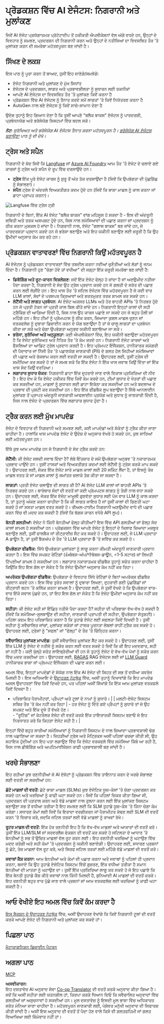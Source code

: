 <!--
CO_OP_TRANSLATOR_METADATA:
{
  "original_hash": "8164484c16b1ed3287ef9dae9fc437c1",
  "translation_date": "2025-07-24T08:09:54+00:00",
  "source_file": "10-ai-agents-production/README.md",
  "language_code": "pa"
}
-->
# ਪ੍ਰੋਡਕਸ਼ਨ ਵਿੱਚ AI ਏਜੰਟਸ: ਨਿਗਰਾਨੀ ਅਤੇ ਮੁਲਾਂਕਣ

ਜਿਵੇਂ AI ਏਜੰਟ ਪ੍ਰਯੋਗਾਤਮਕ ਪ੍ਰੋਟੋਟਾਈਪ ਤੋਂ ਹਕੀਕਤੀ ਐਪਲੀਕੇਸ਼ਨਾਂ ਵੱਲ ਅੱਗੇ ਵਧਦੇ ਹਨ, ਉਨ੍ਹਾਂ ਦੇ ਵਿਵਹਾਰ ਨੂੰ ਸਮਝਣ, ਪ੍ਰਦਰਸ਼ਨ ਦੀ ਨਿਗਰਾਨੀ ਕਰਨ ਅਤੇ ਉਨ੍ਹਾਂ ਦੇ ਨਤੀਜਿਆਂ ਦਾ ਵਿਵਸਥਿਤ ਤੌਰ 'ਤੇ ਮੁਲਾਂਕਣ ਕਰਨ ਦੀ ਸਮਰੱਥਾ ਮਹੱਤਵਪੂਰਨ ਬਣ ਜਾਂਦੀ ਹੈ।

## ਸਿੱਖਣ ਦੇ ਲਕਸ਼

ਇਸ ਪਾਠ ਨੂੰ ਪੂਰਾ ਕਰਨ ਤੋਂ ਬਾਅਦ, ਤੁਸੀਂ ਇਹ ਜਾਣੋਗੇ/ਸਮਝੋਗੇ:
- ਏਜੰਟ ਨਿਗਰਾਨੀ ਅਤੇ ਮੁਲਾਂਕਣ ਦੇ ਮੁੱਖ ਸਿਧਾਂਤ
- ਏਜੰਟਸ ਦੇ ਪ੍ਰਦਰਸ਼ਨ, ਲਾਗਤ ਅਤੇ ਪ੍ਰਭਾਵਸ਼ੀਲਤਾ ਨੂੰ ਸੁਧਾਰਨ ਲਈ ਤਕਨੀਕਾਂ
- ਆਪਣੇ AI ਏਜੰਟਸ ਦਾ ਵਿਵਸਥਿਤ ਤੌਰ 'ਤੇ ਮੁਲਾਂਕਣ ਕਿਵੇਂ ਕਰਨਾ ਹੈ
- ਪ੍ਰੋਡਕਸ਼ਨ ਵਿੱਚ AI ਏਜੰਟਸ ਨੂੰ ਤੈਨਾਤ ਕਰਦੇ ਸਮੇਂ ਲਾਗਤਾਂ 'ਤੇ ਕਿਵੇਂ ਨਿਯੰਤਰਣ ਕਰਨਾ ਹੈ
- AutoGen ਨਾਲ ਬਣੇ ਏਜੰਟਸ ਨੂੰ ਕਿਵੇਂ ਸਾਜ਼ੋ-ਸਾਮਾਨ ਦੇਣਾ ਹੈ

ਉਦੇਸ਼ ਤੁਹਾਨੂੰ ਇਹ ਗਿਆਨ ਦੇਣਾ ਹੈ ਕਿ ਤੁਸੀਂ ਆਪਣੇ "ਬਲੈਕ ਬਾਕਸ" ਏਜੰਟਸ ਨੂੰ ਪਾਰਦਰਸ਼ੀ, ਪ੍ਰਬੰਧਨਯੋਗ ਅਤੇ ਭਰੋਸੇਯੋਗ ਸਿਸਟਮਾਂ ਵਿੱਚ ਬਦਲ ਸਕੋ।

_**ਨੋਟ:** ਸੁਰੱਖਿਅਤ ਅਤੇ ਭਰੋਸੇਯੋਗ AI ਏਜੰਟਸ ਤੈਨਾਤ ਕਰਨਾ ਮਹੱਤਵਪੂਰਨ ਹੈ। [ਭਰੋਸੇਯੋਗ AI ਏਜੰਟਸ ਬਣਾਉਣਾ](./06-building-trustworthy-agents/README.md) ਪਾਠ ਨੂੰ ਵੀ ਦੇਖੋ।_

## ਟ੍ਰੇਸ ਅਤੇ ਸਪੈਨ

ਨਿਗਰਾਨੀ ਦੇ ਸੰਦ ਜਿਵੇਂ ਕਿ [Langfuse](https://langfuse.com/) ਜਾਂ [Azure AI Foundry](https://learn.microsoft.com/en-us/azure/ai-foundry/what-is-azure-ai-foundry) ਆਮ ਤੌਰ 'ਤੇ ਏਜੰਟ ਦੇ ਚਲਾਏ ਗਏ ਕਾਰਜਾਂ ਨੂੰ ਟ੍ਰੇਸ ਅਤੇ ਸਪੈਨ ਦੇ ਰੂਪ ਵਿੱਚ ਦਰਸਾਉਂਦੇ ਹਨ।

- **ਟ੍ਰੇਸ** ਇੱਕ ਪੂਰੇ ਏਜੰਟ ਕਾਰਜ ਨੂੰ ਸ਼ੁਰੂ ਤੋਂ ਅੰਤ ਤੱਕ ਦਰਸਾਉਂਦਾ ਹੈ (ਜਿਵੇਂ ਕਿ ਉਪਭੋਗਤਾ ਦੀ ਪੁੱਛਗਿੱਛ ਨੂੰ ਸੰਭਾਲਣਾ)।
- **ਸਪੈਨ** ਟ੍ਰੇਸ ਦੇ ਅੰਦਰਲੇ ਵਿਅਕਤੀਗਤ ਕਦਮ ਹੁੰਦੇ ਹਨ (ਜਿਵੇਂ ਕਿ ਭਾਸ਼ਾ ਮਾਡਲ ਨੂੰ ਕਾਲ ਕਰਨਾ ਜਾਂ ਡਾਟਾ ਪ੍ਰਾਪਤ ਕਰਨਾ)।

![Langfuse ਵਿੱਚ ਟ੍ਰੇਸ ਟ੍ਰੀ](https://langfuse.com/images/cookbook/example-autogen-evaluation/trace-tree.png)

ਨਿਗਰਾਨੀ ਦੇ ਬਿਨਾਂ, ਇੱਕ AI ਏਜੰਟ "ਬਲੈਕ ਬਾਕਸ" ਵਾਂਗ ਮਹਿਸੂਸ ਹੋ ਸਕਦਾ ਹੈ - ਇਸ ਦੀ ਅੰਦਰੂਨੀ ਸਥਿਤੀ ਅਤੇ ਤਰਕ ਅਸਪਸ਼ਟ ਹੁੰਦੇ ਹਨ, ਜਿਸ ਨਾਲ ਸਮੱਸਿਆਵਾਂ ਦੀ ਪਛਾਣ ਕਰਨਾ ਜਾਂ ਪ੍ਰਦਰਸ਼ਨ ਨੂੰ ਠੀਕ ਕਰਨਾ ਮੁਸ਼ਕਲ ਹੋ ਜਾਂਦਾ ਹੈ। ਨਿਗਰਾਨੀ ਨਾਲ, ਏਜੰਟ "ਗਲਾਸ ਬਾਕਸ" ਬਣ ਜਾਂਦੇ ਹਨ, ਜੋ ਪਾਰਦਰਸ਼ਤਾ ਪ੍ਰਦਾਨ ਕਰਦੇ ਹਨ ਜੋ ਭਰੋਸਾ ਬਣਾਉਣ ਅਤੇ ਇਹ ਯਕੀਨੀ ਬਣਾਉਣ ਲਈ ਜ਼ਰੂਰੀ ਹੈ ਕਿ ਉਹ ਉਮੀਦਾਂ ਅਨੁਸਾਰ ਕੰਮ ਕਰ ਰਹੇ ਹਨ।

## ਪ੍ਰੋਡਕਸ਼ਨ ਵਾਤਾਵਰਣਾਂ ਵਿੱਚ ਨਿਗਰਾਨੀ ਕਿਉਂ ਮਹੱਤਵਪੂਰਨ ਹੈ

AI ਏਜੰਟਸ ਨੂੰ ਪ੍ਰੋਡਕਸ਼ਨ ਵਾਤਾਵਰਣਾਂ ਵਿੱਚ ਤਬਦੀਲ ਕਰਨਾ ਨਵੀਆਂ ਚੁਣੌਤੀਆਂ ਅਤੇ ਲੋੜਾਂ ਨੂੰ ਜਨਮ ਦਿੰਦਾ ਹੈ। ਨਿਗਰਾਨੀ ਹੁਣ "ਚੰਗਾ ਹੋਵੇ ਤਾਂ ਵਧੀਆ" ਦੀ ਜਗ੍ਹਾ ਇੱਕ ਜ਼ਰੂਰੀ ਸਮਰੱਥਾ ਬਣ ਜਾਂਦੀ ਹੈ:

*   **ਡਿਬੱਗਿੰਗ ਅਤੇ ਰੂਟ-ਕਾਰਨ ਵਿਸ਼ਲੇਸ਼ਣ**: ਜਦੋਂ ਇੱਕ ਏਜੰਟ ਫੇਲ੍ਹ ਹੋ ਜਾਂਦਾ ਹੈ ਜਾਂ ਅਣਉਮੀਦ ਨਤੀਜਾ ਪੈਦਾ ਕਰਦਾ ਹੈ, ਨਿਗਰਾਨੀ ਦੇ ਸੰਦ ਉਹ ਟ੍ਰੇਸ ਪ੍ਰਦਾਨ ਕਰਦੇ ਹਨ ਜੋ ਗਲਤੀ ਦੇ ਸਰੋਤ ਦੀ ਪਛਾਣ ਕਰਨ ਲਈ ਲੋੜੀਂਦੇ ਹਨ। ਇਹ ਖਾਸ ਤੌਰ 'ਤੇ ਜਟਿਲ ਏਜੰਟਸ ਵਿੱਚ ਮਹੱਤਵਪੂਰਨ ਹੈ ਜੋ ਕਈ ਵਾਰ LLM ਕਾਲਾਂ, ਸੰਦਾਂ ਦੇ ਪਰਸਪਰ ਕ੍ਰਿਆਵਾਂ ਅਤੇ ਸ਼ਰਤਮੁਕਤ ਤਰਕ ਸ਼ਾਮਲ ਕਰ ਸਕਦੇ ਹਨ।
*   **ਲੇਟੈਂਸੀ ਅਤੇ ਲਾਗਤ ਪ੍ਰਬੰਧਨ**: AI ਏਜੰਟ ਅਕਸਰ LLMs ਅਤੇ ਹੋਰ ਬਾਹਰੀ APIs 'ਤੇ ਨਿਰਭਰ ਹੁੰਦੇ ਹਨ ਜੋ ਪ੍ਰਤੀ ਟੋਕਨ ਜਾਂ ਪ੍ਰਤੀ ਕਾਲ ਬਿਲ ਕੀਤੇ ਜਾਂਦੇ ਹਨ। ਨਿਗਰਾਨੀ ਇਨ੍ਹਾਂ ਕਾਲਾਂ ਦੀ ਸਹੀ ਟ੍ਰੈਕਿੰਗ ਦੀ ਆਗਿਆ ਦਿੰਦੀ ਹੈ, ਜਿਸ ਨਾਲ ਉਹ ਕਾਰਜ ਪਛਾਣੇ ਜਾ ਸਕਦੇ ਹਨ ਜੋ ਬਹੁਤ ਹੌਲੀ ਜਾਂ ਮਹਿੰਗੇ ਹਨ। ਇਹ ਟੀਮਾਂ ਨੂੰ ਪ੍ਰੋਮਪਟਸ ਨੂੰ ਠੀਕ ਕਰਨ, ਜ਼ਿਆਦਾ ਕੁਸ਼ਲ ਮਾਡਲ ਚੁਣਨ ਜਾਂ ਵਰਕਫਲੋਜ਼ ਨੂੰ ਦੁਬਾਰਾ ਡਿਜ਼ਾਈਨ ਕਰਨ ਦੇ ਯੋਗ ਬਣਾਉਂਦਾ ਹੈ ਤਾਂ ਜੋ ਚਾਲੂ ਲਾਗਤਾਂ ਦਾ ਪ੍ਰਬੰਧਨ ਕੀਤਾ ਜਾ ਸਕੇ ਅਤੇ ਚੰਗਾ ਉਪਭੋਗਤਾ ਅਨੁਭਵ ਯਕੀਨੀ ਬਣਾਇਆ ਜਾ ਸਕੇ।
*   **ਭਰੋਸਾ, ਸੁਰੱਖਿਆ ਅਤੇ ਅਨੁਕੂਲਤਾ**: ਕਈ ਐਪਲੀਕੇਸ਼ਨਾਂ ਵਿੱਚ, ਇਹ ਯਕੀਨੀ ਬਣਾਉਣਾ ਮਹੱਤਵਪੂਰਨ ਹੈ ਕਿ ਏਜੰਟ ਸੁਰੱਖਿਅਤ ਅਤੇ ਨੈਤਿਕ ਤੌਰ 'ਤੇ ਕੰਮ ਕਰਦੇ ਹਨ। ਨਿਗਰਾਨੀ ਏਜੰਟ ਕਾਰਜਾਂ ਅਤੇ ਫੈਸਲਿਆਂ ਦਾ ਆਡਿਟ ਟ੍ਰੇਲ ਪ੍ਰਦਾਨ ਕਰਦੀ ਹੈ। ਇਹ ਪ੍ਰੋਮਪਟ ਇੰਜੈਕਸ਼ਨ, ਹਾਨੀਕਾਰਕ ਸਮੱਗਰੀ ਦੀ ਪੈਦਾਵਾਰ ਜਾਂ ਨਿੱਜੀ ਤੌਰ 'ਤੇ ਪਛਾਣਯੋਗ ਜਾਣਕਾਰੀ (PII) ਦੇ ਗਲਤ ਹੱਲ ਜਿਹੀਆਂ ਸਮੱਸਿਆਵਾਂ ਦੀ ਪਛਾਣ ਅਤੇ ਰੋਕਥਾਮ ਕਰਨ ਲਈ ਵਰਤੀ ਜਾ ਸਕਦੀ ਹੈ। ਉਦਾਹਰਣ ਲਈ, ਤੁਸੀਂ ਟ੍ਰੇਸ ਦੀ ਸਮੀਖਿਆ ਕਰ ਸਕਦੇ ਹੋ ਤਾਂ ਜੋ ਸਮਝ ਸਕੋ ਕਿ ਇੱਕ ਏਜੰਟ ਨੇ ਇੱਕ ਖਾਸ ਜਵਾਬ ਕਿਉਂ ਦਿੱਤਾ ਜਾਂ ਇੱਕ ਖਾਸ ਸੰਦ ਕਿਉਂ ਵਰਤਿਆ।
*   **ਲਗਾਤਾਰ ਸੁਧਾਰ ਚੱਕਰ**: ਨਿਗਰਾਨੀ ਡਾਟਾ ਇੱਕ ਦੁਹਰਾਏ ਜਾਣ ਵਾਲੇ ਵਿਕਾਸ ਪ੍ਰਕਿਰਿਆ ਦੀ ਨੀਵ ਹੈ। ਇਹ ਦੇਖ ਕੇ ਕਿ ਏਜੰਟ ਹਕੀਕਤ ਵਿੱਚ ਕਿਵੇਂ ਕੰਮ ਕਰਦੇ ਹਨ, ਟੀਮਾਂ ਸੁਧਾਰ ਦੇ ਖੇਤਰਾਂ ਦੀ ਪਛਾਣ ਕਰ ਸਕਦੀਆਂ ਹਨ, ਮਾਡਲਾਂ ਨੂੰ ਸੁਧਾਰਨ ਲਈ ਡਾਟਾ ਇਕੱਠਾ ਕਰ ਸਕਦੀਆਂ ਹਨ ਅਤੇ ਬਦਲਾਅ ਦੇ ਪ੍ਰਭਾਵ ਦੀ ਪੁਸ਼ਟੀ ਕਰ ਸਕਦੀਆਂ ਹਨ। ਇਹ ਇੱਕ ਫੀਡਬੈਕ ਲੂਪ ਬਣਾਉਂਦਾ ਹੈ ਜਿੱਥੇ ਆਨਲਾਈਨ ਮੁਲਾਂਕਣ ਤੋਂ ਪ੍ਰਾਪਤ ਅੰਦਰੂਨੀ ਜਾਣਕਾਰੀ ਆਫਲਾਈਨ ਪ੍ਰਯੋਗ ਅਤੇ ਸੁਧਾਰ ਨੂੰ ਜਾਣਕਾਰੀ ਦਿੰਦੀ ਹੈ, ਜਿਸ ਨਾਲ ਏਜੰਟ ਦੇ ਪ੍ਰਦਰਸ਼ਨ ਵਿੱਚ ਲਗਾਤਾਰ ਸੁਧਾਰ ਹੁੰਦਾ ਹੈ।

## ਟ੍ਰੈਕ ਕਰਨ ਲਈ ਮੁੱਖ ਮਾਪਦੰਡ

ਏਜੰਟ ਦੇ ਵਿਵਹਾਰ ਦੀ ਨਿਗਰਾਨੀ ਅਤੇ ਸਮਝਣ ਲਈ, ਕਈ ਮਾਪਦੰਡਾਂ ਅਤੇ ਸੰਕੇਤਾਂ ਨੂੰ ਟ੍ਰੈਕ ਕੀਤਾ ਜਾਣਾ ਚਾਹੀਦਾ ਹੈ। ਹਾਲਾਂਕਿ ਖਾਸ ਮਾਪਦੰਡ ਏਜੰਟ ਦੇ ਉਦੇਸ਼ ਦੇ ਅਨੁਸਾਰ ਵੱਖਰੇ ਹੋ ਸਕਦੇ ਹਨ, ਕੁਝ ਸਾਰਿਆਂ ਲਈ ਮਹੱਤਵਪੂਰਨ ਹਨ।

ਇੱਥੇ ਕੁਝ ਆਮ ਮਾਪਦੰਡ ਹਨ ਜੋ ਨਿਗਰਾਨੀ ਦੇ ਸੰਦ ਟ੍ਰੈਕ ਕਰਦੇ ਹਨ:

**ਲੇਟੈਂਸੀ:** ਕੀ ਏਜੰਟ ਜਲਦੀ ਜਵਾਬ ਦਿੰਦਾ ਹੈ? ਲੰਬੇ ਇੰਤਜ਼ਾਰ ਦੇ ਸਮੇਂ ਉਪਭੋਗਤਾ ਅਨੁਭਵ 'ਤੇ ਨਕਾਰਾਤਮਕ ਪ੍ਰਭਾਵ ਪਾਉਂਦੇ ਹਨ। ਤੁਸੀਂ ਟਾਸਕਾਂ ਅਤੇ ਵਿਅਕਤੀਗਤ ਕਦਮਾਂ ਲਈ ਲੇਟੈਂਸੀ ਨੂੰ ਟ੍ਰੇਸ ਕਰਕੇ ਮਾਪ ਸਕਦੇ ਹੋ। ਉਦਾਹਰਣ ਲਈ, ਜੇਕਰ ਇੱਕ ਏਜੰਟ ਸਾਰੇ ਮਾਡਲ ਕਾਲਾਂ ਲਈ 20 ਸਕਿੰਟ ਲੈਂਦਾ ਹੈ, ਤਾਂ ਇਸਨੂੰ ਤੇਜ਼ ਮਾਡਲ ਵਰਤ ਕੇ ਜਾਂ ਮਾਡਲ ਕਾਲਾਂ ਨੂੰ ਸਮਾਂਤਰ ਚਲਾਕੇ ਤੇਜ਼ ਕੀਤਾ ਜਾ ਸਕਦਾ ਹੈ।

**ਲਾਗਤਾਂ:** ਪ੍ਰਤੀ ਏਜੰਟ ਚਲਾਉਣ ਦੀ ਲਾਗਤ ਕੀ ਹੈ? AI ਏਜੰਟ LLM ਕਾਲਾਂ ਜਾਂ ਬਾਹਰੀ APIs 'ਤੇ ਨਿਰਭਰ ਕਰਦੇ ਹਨ। ਬਾਰੰਬਾਰ ਸੰਦਾਂ ਦੀ ਵਰਤੋਂ ਜਾਂ ਕਈ ਪ੍ਰੋਮਪਟਸ ਲਾਗਤ ਨੂੰ ਤੇਜ਼ੀ ਨਾਲ ਵਧਾ ਸਕਦੇ ਹਨ। ਉਦਾਹਰਣ ਲਈ, ਜੇਕਰ ਇੱਕ ਏਜੰਟ ਮਾਮੂਲੀ ਗੁਣਵੱਤਾ ਸੁਧਾਰ ਲਈ ਪੰਜ ਵਾਰ LLM ਨੂੰ ਕਾਲ ਕਰਦਾ ਹੈ, ਤਾਂ ਤੁਹਾਨੂੰ ਅੰਕਣ ਕਰਨਾ ਚਾਹੀਦਾ ਹੈ ਕਿ ਕੀ ਲਾਗਤ ਜਾਇਜ਼ ਹੈ ਜਾਂ ਤੁਸੀਂ ਕਾਲਾਂ ਦੀ ਗਿਣਤੀ ਘਟਾ ਸਕਦੇ ਹੋ ਜਾਂ ਸਸਤਾ ਮਾਡਲ ਵਰਤ ਸਕਦੇ ਹੋ। ਰੀਅਲ-ਟਾਈਮ ਨਿਗਰਾਨੀ ਅਣਉਮੀਦ ਵਾਧੇ ਦੀ ਪਛਾਣ ਕਰਨ ਵਿੱਚ ਵੀ ਮਦਦ ਕਰ ਸਕਦੀ ਹੈ (ਜਿਵੇਂ ਕਿ ਬੱਗਸ ਕਾਰਨ ਵਧੇਰੇ API ਲੂਪ)।

**ਬੇਨਤੀ ਗਲਤੀਆਂ:** ਏਜੰਟ ਨੇ ਕਿੰਨੀ ਬੇਨਤੀਆਂ ਫੇਲ੍ਹ ਕੀਤੀਆਂ? ਇਸ ਵਿੱਚ API ਗਲਤੀਆਂ ਜਾਂ ਫੇਲ੍ਹ ਸੰਦ ਕਾਲਾਂ ਸ਼ਾਮਲ ਹੋ ਸਕਦੀਆਂ ਹਨ। ਪ੍ਰੋਡਕਸ਼ਨ ਵਿੱਚ ਆਪਣੇ ਏਜੰਟ ਨੂੰ ਇਨ੍ਹਾਂ ਦੇ ਖਿਲਾਫ ਜ਼ਿਆਦਾ ਮਜ਼ਬੂਤ ਬਣਾਉਣ ਲਈ, ਤੁਸੀਂ ਫਾਲਬੈਕ ਜਾਂ ਰੀਟ੍ਰਾਈਜ਼ ਸੈਟ ਕਰ ਸਕਦੇ ਹੋ। ਉਦਾਹਰਣ ਲਈ, ਜੇ LLM ਪ੍ਰਦਾਤਾ A ਡਾਊਨ ਹੈ, ਤਾਂ ਤੁਸੀਂ ਬੈਕਅੱਪ ਦੇ ਤੌਰ 'ਤੇ LLM ਪ੍ਰਦਾਤਾ B 'ਤੇ ਸਵਿੱਚ ਕਰ ਸਕਦੇ ਹੋ।

**ਉਪਭੋਗਤਾ ਫੀਡਬੈਕ:** ਸਿੱਧੇ ਉਪਭੋਗਤਾ ਮੁਲਾਂਕਣਾਂ ਨੂੰ ਲਾਗੂ ਕਰਨਾ ਕੀਮਤੀ ਅੰਦਰੂਨੀ ਜਾਣਕਾਰੀ ਪ੍ਰਦਾਨ ਕਰਦਾ ਹੈ। ਇਸ ਵਿੱਚ ਸਪਸ਼ਟ ਰੇਟਿੰਗਾਂ (👍ਥੰਬਸ-ਅੱਪ/👎ਥੰਬਸ-ਡਾਊਨ, ⭐1-5 ਸਟਾਰ) ਜਾਂ ਲਿਖਤੀ ਟਿੱਪਣੀਆਂ ਸ਼ਾਮਲ ਹੋ ਸਕਦੀਆਂ ਹਨ। ਲਗਾਤਾਰ ਨਕਾਰਾਤਮਕ ਫੀਡਬੈਕ ਤੁਹਾਨੂੰ ਸਚੇਤ ਕਰਨਾ ਚਾਹੀਦਾ ਹੈ ਕਿਉਂਕਿ ਇਹ ਇਸ ਗੱਲ ਦਾ ਸੰਕੇਤ ਹੈ ਕਿ ਏਜੰਟ ਉਮੀਦਾਂ ਅਨੁਸਾਰ ਕੰਮ ਨਹੀਂ ਕਰ ਰਿਹਾ।

**ਅਪਰੋਕਸ਼ ਉਪਭੋਗਤਾ ਫੀਡਬੈਕ:** ਉਪਭੋਗਤਾ ਦੇ ਵਿਵਹਾਰ ਸਿੱਧੇ ਰੇਟਿੰਗਾਂ ਦੇ ਬਿਨਾਂ ਅਪਰੋਕਸ਼ ਫੀਡਬੈਕ ਪ੍ਰਦਾਨ ਕਰਦੇ ਹਨ। ਇਸ ਵਿੱਚ ਤੁਰੰਤ ਸਵਾਲਾਂ ਨੂੰ ਦੁਬਾਰਾ ਲਿਖਣਾ, ਦੁਹਰਾਈ ਗਈ ਪੁੱਛਗਿੱਛਾਂ ਜਾਂ ਰੀਟ੍ਰਾਈ ਬਟਨ 'ਤੇ ਕਲਿੱਕ ਕਰਨਾ ਸ਼ਾਮਲ ਹੈ। ਉਦਾਹਰਣ ਲਈ, ਜੇ ਤੁਸੀਂ ਵੇਖਦੇ ਹੋ ਕਿ ਉਪਭੋਗਤਾ ਵਾਰ-ਵਾਰ ਇੱਕੋ ਸਵਾਲ ਪੁੱਛਦੇ ਹਨ, ਤਾਂ ਇਹ ਇਸ ਗੱਲ ਦਾ ਸੰਕੇਤ ਹੈ ਕਿ ਏਜੰਟ ਉਮੀਦਾਂ ਅਨੁਸਾਰ ਕੰਮ ਨਹੀਂ ਕਰ ਰਿਹਾ।

**ਸਹੀਤਾ:** ਕੀ ਏਜੰਟ ਸਹੀ ਜਾਂ ਇੱਛਿਤ ਨਤੀਜੇ ਪੈਦਾ ਕਰਦਾ ਹੈ? ਸਹੀਤਾ ਦੀ ਪਰਿਭਾਸ਼ਾ ਵੱਖ-ਵੱਖ ਹੋ ਸਕਦੀ ਹੈ (ਜਿਵੇਂ ਕਿ ਸਮੱਸਿਆ-ਸੁਲਝਾਉਣ ਦੀ ਸਹੀਤਾ, ਜਾਣਕਾਰੀ ਪ੍ਰਾਪਤੀ ਦੀ ਸਹੀਤਾ, ਉਪਭੋਗਤਾ ਸੰਤੁਸ਼ਟੀ)। ਪਹਿਲਾ ਕਦਮ ਇਹ ਪਰਿਭਾਸ਼ਿਤ ਕਰਨਾ ਹੈ ਕਿ ਤੁਹਾਡੇ ਏਜੰਟ ਲਈ ਸਫਲਤਾ ਕਿਵੇਂ ਦਿਖਦੀ ਹੈ। ਤੁਸੀਂ ਸਹੀਤਾ ਨੂੰ ਸਵੈਚਾਲਿਤ ਜਾਂਚਾਂ, ਮੁਲਾਂਕਣ ਸਕੋਰਾਂ ਜਾਂ ਟਾਸਕ ਪੂਰਨਤਾ ਲੇਬਲਾਂ ਰਾਹੀਂ ਟ੍ਰੈਕ ਕਰ ਸਕਦੇ ਹੋ। ਉਦਾਹਰਣ ਲਈ, ਟ੍ਰੇਸਾਂ ਨੂੰ "ਸਫਲ" ਜਾਂ "ਫੇਲ੍ਹ" ਦੇ ਤੌਰ 'ਤੇ ਚਿੰਨ੍ਹਿਤ ਕਰਨਾ।

**ਸਵੈਚਾਲਿਤ ਮੁਲਾਂਕਣ ਮਾਪਦੰਡ:** ਤੁਸੀਂ ਸਵੈਚਾਲਿਤ ਮੁਲਾਂਕਣ ਸੈੱਟ ਕਰ ਸਕਦੇ ਹੋ। ਉਦਾਹਰਣ ਲਈ, ਤੁਸੀਂ ਇੱਕ LLM ਨੂੰ ਏਜੰਟ ਦੇ ਨਤੀਜੇ ਨੂੰ ਸਕੋਰ ਕਰਨ ਲਈ ਵਰਤ ਸਕਦੇ ਹੋ ਜਿਵੇਂ ਕਿ ਕੀ ਇਹ ਮਦਦਗਾਰ, ਸਹੀ ਜਾਂ ਨਹੀਂ ਹੈ। ਕਈ ਖੁੱਲ੍ਹੇ ਸਰੋਤ ਲਾਇਬ੍ਰੇਰੀਆਂ ਵੀ ਹਨ ਜੋ ਤੁਹਾਨੂੰ ਏਜੰਟ ਦੇ ਵੱਖ-ਵੱਖ ਪੱਖਾਂ ਨੂੰ ਸਕੋਰ ਕਰਨ ਵਿੱਚ ਮਦਦ ਕਰਦੀਆਂ ਹਨ। ਉਦਾਹਰਣ ਲਈ, [RAGAS](https://docs.ragas.io/) RAG ਏਜੰਟਸ ਲਈ ਜਾਂ [LLM Guard](https://llm-guard.com/) ਹਾਨੀਕਾਰਕ ਭਾਸ਼ਾ ਜਾਂ ਪ੍ਰੋਮਪਟ ਇੰਜੈਕਸ਼ਨ ਦੀ ਪਛਾਣ ਕਰਨ ਲਈ।

ਅਮਲ ਵਿੱਚ, ਇਨ੍ਹਾਂ ਮਾਪਦੰਡਾਂ ਦੇ ਸੰਯੋਗ ਨਾਲ ਇੱਕ AI ਏਜੰਟ ਦੀ ਸਿਹਤ ਦੀ ਸਭ ਤੋਂ ਵਧੀਆ ਕਵਰੇਜ ਮਿਲਦੀ ਹੈ। ਇਸ ਅਧਿਆਇ ਦੇ [ਉਦਾਹਰਣ ਨੋਟਬੁੱਕ](../../../10-ai-agents-production/code_samples/10_autogen_evaluation.ipynb) ਵਿੱਚ, ਅਸੀਂ ਤੁਹਾਨੂੰ ਦਿਖਾਵਾਂਗੇ ਕਿ ਇਹ ਮਾਪਦੰਡ ਅਸਲ ਉਦਾਹਰਣਾਂ ਵਿੱਚ ਕਿਵੇਂ ਦਿਖਦੇ ਹਨ, ਪਰ ਪਹਿਲਾਂ ਅਸੀਂ ਸਿੱਖਾਂਗੇ ਕਿ ਇੱਕ ਆਮ ਮੁਲਾਂਕਣ ਵਰਕਫਲੋ ਕਿਵੇਂ ਦਿਖਦਾ ਹੈ।

- ਪਰਿਭਾਸ਼ਿਤ ਪੈਰਾਮੀਟਰਾਂ, ਪ੍ਰੋੰਪਟਾਂ ਅਤੇ ਟੂਲਾਂ ਦੇ ਨਾਮਾਂ ਨੂੰ ਸੁਧਾਰੋ।  |
| ਮਲਟੀ-ਏਜੰਟ ਸਿਸਟਮ ਸਥਿਰ ਤੌਰ 'ਤੇ ਕੰਮ ਨਹੀਂ ਕਰ ਰਿਹਾ | - ਹਰ ਏਜੰਟ ਨੂੰ ਦਿੱਤੇ ਗਏ ਪ੍ਰੋੰਪਟਾਂ ਨੂੰ ਸੁਧਾਰੋ ਤਾਂ ਜੋ ਉਹ ਸਪਸ਼ਟ ਅਤੇ ਇੱਕ ਦੂਜੇ ਤੋਂ ਵੱਖਰੇ ਹੋਣ।<br>- "ਰੂਟਿੰਗ" ਜਾਂ ਕੰਟਰੋਲਰ ਏਜੰਟ ਦੀ ਵਰਤੋਂ ਕਰਕੇ ਇੱਕ ਹਾਇਰਾਰਕੀ ਸਿਸਟਮ ਬਣਾਓ ਜੋ ਇਹ ਨਿਰਧਾਰਤ ਕਰੇ ਕਿ ਕਿਹੜਾ ਏਜੰਟ ਸਹੀ ਹੈ। |

ਇਨ੍ਹਾਂ ਵਿੱਚੋਂ ਬਹੁਤ ਸਾਰੀਆਂ ਸਮੱਸਿਆਵਾਂ ਨੂੰ ਨਿਗਰਾਨੀ ਸਿਸਟਮ ਦੇ ਨਾਲ ਜ਼ਿਆਦਾ ਪ੍ਰਭਾਵਸ਼ਾਲੀ ਢੰਗ ਨਾਲ ਪਛਾਣਿਆ ਜਾ ਸਕਦਾ ਹੈ। ਜਿਹੜੀਆਂ ਟ੍ਰੇਸ ਅਤੇ ਮੈਟ੍ਰਿਕਸ ਅਸੀਂ ਪਹਿਲਾਂ ਚਰਚਾ ਕੀਤੀ ਸੀ, ਉਹ ਸਹਾਇਕ ਹੁੰਦੀਆਂ ਹਨ ਇਹ ਪਤਾ ਲਗਾਉਣ ਵਿੱਚ ਕਿ ਏਜੰਟ ਵਰਕਫਲੋ ਵਿੱਚ ਸਮੱਸਿਆ ਕਿੱਥੇ ਆ ਰਹੀ ਹੈ, ਜਿਸ ਨਾਲ ਡੀਬੱਗਿੰਗ ਅਤੇ ਅਪਟਿਮਾਈਜ਼ੇਸ਼ਨ ਕਾਫ਼ੀ ਪ੍ਰਭਾਵਸ਼ਾਲੀ ਬਣ ਜਾਂਦੀ ਹੈ।

## ਖਰਚੇ ਸੰਭਾਲਣਾ

ਇਹ ਰਹੀਆਂ ਕੁਝ ਰਣਨੀਤੀਆਂ ਜੋ AI ਏਜੰਟਾਂ ਨੂੰ ਪ੍ਰੋਡਕਸ਼ਨ ਵਿੱਚ ਤਾਇਨਾਤ ਕਰਨ ਦੇ ਖਰਚੇ ਸੰਭਾਲਣ ਲਈ ਵਰਤੀ ਜਾ ਸਕਦੀਆਂ ਹਨ:

**ਛੋਟੇ ਮਾਡਲਾਂ ਦੀ ਵਰਤੋਂ:** ਛੋਟੇ ਭਾਸ਼ਾ ਮਾਡਲ (SLMs) ਕੁਝ ਏਜੰਟਿਕ ਯੂਜ਼-ਕੇਸਾਂ 'ਤੇ ਚੰਗਾ ਪ੍ਰਦਰਸ਼ਨ ਕਰ ਸਕਦੇ ਹਨ ਅਤੇ ਖਰਚਿਆਂ ਨੂੰ ਕਾਫ਼ੀ ਘਟਾ ਸਕਦੇ ਹਨ। ਜਿਵੇਂ ਕਿ ਪਹਿਲਾਂ ਜ਼ਿਕਰ ਕੀਤਾ ਗਿਆ ਸੀ, ਪ੍ਰਦਰਸ਼ਨ ਦੀ ਪੜਤਾਲ ਕਰਨ ਅਤੇ ਵੱਡੇ ਮਾਡਲਾਂ ਨਾਲ ਤੁਲਨਾ ਕਰਨ ਲਈ ਇੱਕ ਮੁਲਾਂਕਣ ਸਿਸਟਮ ਬਣਾਉਣਾ ਸਭ ਤੋਂ ਵਧੀਆ ਤਰੀਕਾ ਹੈ ਇਹ ਸਮਝਣ ਲਈ ਕਿ SLM ਤੁਹਾਡੇ ਯੂਜ਼-ਕੇਸ 'ਤੇ ਕਿੰਨਾ ਚੰਗਾ ਕੰਮ ਕਰੇਗਾ। ਸਧਾਰਣ ਕੰਮਾਂ ਲਈ ਜਿਵੇਂ ਕਿ ਇਰਾਦਾ ਵਰਗੀਕਰਨ ਜਾਂ ਪੈਰਾਮੀਟਰ ਕੱਢਣ ਲਈ SLM ਦੀ ਵਰਤੋਂ ਕਰਨ 'ਤੇ ਵਿਚਾਰ ਕਰੋ, ਜਦਕਿ ਜਟਿਲ ਤਰਕਾਂ ਲਈ ਵੱਡੇ ਮਾਡਲਾਂ ਨੂੰ ਰਾਖਵਾਂ ਰੱਖੋ।

**ਰੂਟਰ ਮਾਡਲ ਦੀ ਵਰਤੋਂ:** ਇੱਕ ਹੋਰ ਰਣਨੀਤੀ ਇਹ ਹੈ ਕਿ ਵੱਖ-ਵੱਖ ਮਾਡਲਾਂ ਅਤੇ ਆਕਾਰਾਂ ਦੀ ਵਰਤੋਂ ਕਰੋ। ਤੁਸੀਂ ਇੱਕ LLM/SLM ਜਾਂ ਸਰਵਰਲੈਸ ਫੰਕਸ਼ਨ ਦੀ ਵਰਤੋਂ ਕਰ ਸਕਦੇ ਹੋ ਜਟਿਲਤਾ ਦੇ ਆਧਾਰ 'ਤੇ ਬੇਨਤੀਆਂ ਨੂੰ ਸਭ ਤੋਂ ਉਚਿਤ ਮਾਡਲਾਂ ਵੱਲ ਰੂਟ ਕਰਨ ਲਈ। ਇਹ ਰਣਨੀਤੀ ਖਰਚਿਆਂ ਨੂੰ ਘਟਾਉਣ ਵਿੱਚ ਮਦਦ ਕਰੇਗੀ ਅਤੇ ਸਹੀ ਕੰਮਾਂ 'ਤੇ ਪ੍ਰਦਰਸ਼ਨ ਨੂੰ ਯਕੀਨੀ ਬਣਾਏਗੀ। ਉਦਾਹਰਣ ਲਈ, ਸਧਾਰਣ ਪ੍ਰਸ਼ਨਾਂ ਨੂੰ ਛੋਟੇ, ਤੇਜ਼ ਮਾਡਲਾਂ ਵੱਲ ਰੂਟ ਕਰੋ, ਅਤੇ ਸਿਰਫ ਜਟਿਲ ਤਰਕਾਂ ਲਈ ਮਹਿੰਗੇ ਵੱਡੇ ਮਾਡਲਾਂ ਦੀ ਵਰਤੋਂ ਕਰੋ।

**ਜਵਾਬਾਂ ਕੈਸ਼ ਕਰਨਾ:** ਆਮ ਬੇਨਤੀਆਂ ਅਤੇ ਕੰਮਾਂ ਦੀ ਪਛਾਣ ਕਰਨਾ ਅਤੇ ਜਵਾਬਾਂ ਨੂੰ ਪਹਿਲਾਂ ਹੀ ਪ੍ਰਦਾਨ ਕਰਨਾ, ਬਜਾਏ ਕਿ ਉਹ ਤੁਹਾਡੇ ਏਜੰਟਿਕ ਸਿਸਟਮ ਵਿੱਚੋਂ ਗੁਜ਼ਰਣ, ਇੱਕ ਵਧੀਆ ਤਰੀਕਾ ਹੈ ਸਮਾਨ ਬੇਨਤੀਆਂ ਦੀ ਮਾਤਰਾ ਨੂੰ ਘਟਾਉਣ ਦਾ। ਤੁਸੀਂ ਇੱਕ ਪ੍ਰਕਿਰਿਆ ਲਾਗੂ ਕਰ ਸਕਦੇ ਹੋ ਜੋ ਇਹ ਪਛਾਣੇ ਕਿ ਇੱਕ ਬੇਨਤੀ ਤੁਹਾਡੇ ਕੈਸ਼ ਕੀਤੇ ਜਵਾਬਾਂ ਨਾਲ ਕਿੰਨੀ ਮਿਲਦੀ ਹੈ, ਬੁਨਿਆਦੀ AI ਮਾਡਲਾਂ ਦੀ ਵਰਤੋਂ ਕਰਕੇ। ਇਹ ਰਣਨੀਤੀ ਬਹੁਤ ਵਾਰ ਪੁੱਛੇ ਜਾਣ ਵਾਲੇ ਪ੍ਰਸ਼ਨਾਂ ਜਾਂ ਆਮ ਵਰਕਫਲੋਜ਼ ਲਈ ਖਰਚਿਆਂ ਨੂੰ ਕਾਫ਼ੀ ਘਟਾ ਸਕਦੀ ਹੈ।

## ਆਓ ਵੇਖੀਏ ਇਹ ਅਮਲ ਵਿੱਚ ਕਿਵੇਂ ਕੰਮ ਕਰਦਾ ਹੈ

[ਇਸ ਸੈਕਸ਼ਨ ਦੇ ਉਦਾਹਰਣ ਨੋਟਬੁੱਕ](../../../10-ai-agents-production/code_samples/10_autogen_evaluation.ipynb) ਵਿੱਚ, ਅਸੀਂ ਉਦਾਹਰਣ ਵੇਖਾਂਗੇ ਕਿ ਕਿਵੇਂ ਨਿਗਰਾਨੀ ਟੂਲਾਂ ਦੀ ਵਰਤੋਂ ਕਰਕੇ ਆਪਣੇ ਏਜੰਟ ਦੀ ਨਿਗਰਾਨੀ ਅਤੇ ਮੁਲਾਂਕਣ ਕਰ ਸਕਦੇ ਹਾਂ।

## ਪਿਛਲਾ ਪਾਠ

[ਮੈਟਾਕਾਗਨਿਸ਼ਨ ਡਿਜ਼ਾਈਨ ਪੈਟਰਨ](../09-metacognition/README.md)

## ਅਗਲਾ ਪਾਠ

[MCP](../11-mcp/README.md)

**ਅਸਵੀਕਾਰਨ:**  
ਇਹ ਦਸਤਾਵੇਜ਼ AI ਅਨੁਵਾਦ ਸੇਵਾ [Co-op Translator](https://github.com/Azure/co-op-translator) ਦੀ ਵਰਤੋਂ ਕਰਕੇ ਅਨੁਵਾਦ ਕੀਤਾ ਗਿਆ ਹੈ। ਜਦੋਂ ਕਿ ਅਸੀਂ ਸਹੀਤਾ ਲਈ ਯਤਨਸ਼ੀਲ ਹਾਂ, ਕਿਰਪਾ ਕਰਕੇ ਧਿਆਨ ਦਿਓ ਕਿ ਸਵੈਚਾਲਿਤ ਅਨੁਵਾਦਾਂ ਵਿੱਚ ਗਲਤੀਆਂ ਜਾਂ ਅਸੁਚਨਾਵਾਂ ਹੋ ਸਕਦੀਆਂ ਹਨ। ਮੂਲ ਦਸਤਾਵੇਜ਼ ਨੂੰ ਇਸਦੀ ਮੂਲ ਭਾਸ਼ਾ ਵਿੱਚ ਅਧਿਕਾਰਤ ਸਰੋਤ ਮੰਨਿਆ ਜਾਣਾ ਚਾਹੀਦਾ ਹੈ। ਮਹੱਤਵਪੂਰਨ ਜਾਣਕਾਰੀ ਲਈ, ਪੇਸ਼ੇਵਰ ਮਨੁੱਖੀ ਅਨੁਵਾਦ ਦੀ ਸਿਫਾਰਸ਼ ਕੀਤੀ ਜਾਂਦੀ ਹੈ। ਅਸੀਂ ਇਸ ਅਨੁਵਾਦ ਦੀ ਵਰਤੋਂ ਤੋਂ ਪੈਦਾ ਹੋਣ ਵਾਲੇ ਕਿਸੇ ਵੀ ਗਲਤਫਹਿਮੀ ਜਾਂ ਗਲਤ ਵਿਆਖਿਆ ਲਈ ਜ਼ਿੰਮੇਵਾਰ ਨਹੀਂ ਹਾਂ।
